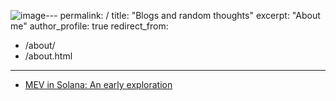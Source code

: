 ![image](https://github.com/GinzaFacu/ginzafacu.github.io/assets/150757105/629a5da1-26b6-4d97-9d9f-51644416ffee)---
permalink: /
title: "Blogs and random thoughts"
excerpt: "About me"
author_profile: true
redirect_from: 
  - /about/
  - /about.html
---

* [MEV in Solana: An early exploration](https://utonium.medium.com/mev-in-solana-an-early-exploration-4d7421b1f49b)
